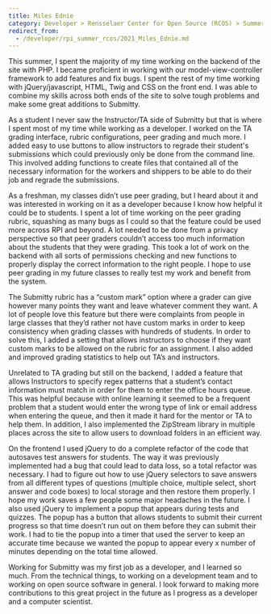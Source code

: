 ```yaml
---
title: Miles Ednie
category: Developer > Rensselaer Center for Open Source (RCOS) > Summer 2021
redirect_from:
  - /developer/rpi_summer_rcos/2021_Miles_Ednie.md
---
```


This summer, I spent the majority of my time working on the backend of
the site with PHP. I became proficient in working with our
model-view-controller framework to add features and fix bugs. I spent
the rest of my time working with jQuery/javascript, HTML, Twig and CSS
on the front end. I was able to combine my skills across both ends of
the site to solve tough problems and make some great additions to
Submitty.

As a student I never saw the Instructor/TA side of Submitty but that
is where I spent most of my time while working as a developer. I
worked on the TA grading interface, rubric configurations, peer
grading and much more. I added easy to use buttons to allow
instructors to regrade their student's submissions which could
previously only be done from the command line.  This involved adding
functions to create files that contained all of the necessary
information for the workers and shippers to be able to do their job
and regrade the submissions.

As a freshman, my classes didn’t use peer grading, but I heard about
it and was interested in working on it as a developer because I know
how helpful it could be to students. I spent a lot of time working on
the peer grading rubric, squashing as many bugs as I could so that the
feature could be used more across RPI and beyond. A lot needed to be
done from a privacy perspective so that peer graders couldn’t access
too much information about the students that they were grading. This
took a lot of work on the backend with all sorts of permissions
checking and new functions to properly display the correct information
to the right people.  I hope to use peer grading in my future classes
to really test my work and benefit from the system.

The Submitty rubric has a “custom mark” option where a grader can give
however many points they want and leave whatever comment they want. A
lot of people love this feature but there were complaints from people
in large classes that they’d rather not have custom marks in order to
keep consistency when grading classes with hundreds of students. In
order to solve this, I added a setting that allows instructors to
choose if they want custom marks to be allowed on the rubric for an
assignment.  I also added and improved grading statistics to help out
TA’s and instructors.

Unrelated to TA grading but still on the backend, I added a feature
that allows Instructors to specify regex patterns that a student’s
contact information must match in order for them to enter the office
hours queue. This was helpful because with online learning it seemed
to be a frequent problem that a student would enter the wrong type of
link or email address when entering the queue, and then it made it
hard for the mentor or TA to help them.  In addition, I also
implemented the ZipStream library in multiple places across the site
to allow users to download folders in an efficient way.

On the frontend I used jQuery to do a complete refactor of the code
that autosaves test answers for students. The way it was previously
implemented had a bug that could lead to data loss, so a total
refactor was necessary. I had to figure out how to use jQuery
selectors to save answers from all different types of questions
(multiple choice, multiple select, short answer and code boxes) to
local storage and then restore them properly. I hope my work saves a
few people some major headaches in the future. I also used jQuery to
implement a popup that appears during tests and quizzes.  The popup
has a button that allows students to submit their current progress so
that time doesn’t run out on them before they can submit their work.
I had to tie the popup into a timer that used the server to keep an
accurate time because we wanted the popup to appear every x number of
minutes depending on the total time allowed.

Working for Submitty was my first job as a developer, and I learned so
much. From the technical things, to working on a development team and
to working on open source software in general. I look forward to
making more contributions to this great project in the future as I
progress as a developer and a computer scientist.
